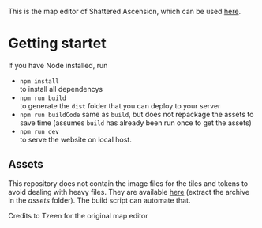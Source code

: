 This is the map editor of Shattered Ascension, which can be used [here](https://www.astralvault.net/games/SA/MapEditor/SA-map-editor/).

# Getting startet

If you have Node installed, run 
- `npm install`  
  to install all dependencys
- `npm run build`  
   to generate the `dist` folder that you can deploy to your server
- `npm run buildCode`
   same as `build`, but does not repackage the assets to save time (assumes `build` has already been run once to get the assets)
- `npm run dev`  
  to serve the website on local host.

## Assets
This repository does not contain the image files for the tiles and tokens to
avoid dealing with heavy files. They are available
[here](https://www.astralvault.net/games/SA/MapEditor/assets.zip) (extract the
archive in the *assets* folder). The build script can automate that.

Credits to Tzeen for the original map editor


